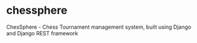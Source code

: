 # chessphere
ChesSphere - Chess Tournament management system, built using Django and Django REST framework
